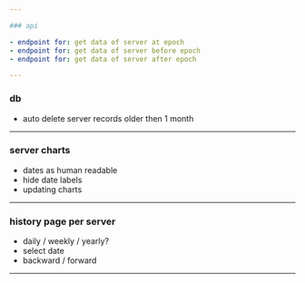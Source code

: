 ```yaml
---

### api

- endpoint for: get data of server at epoch
- endpoint for: get data of server before epoch
- endpoint for: get data of server after epoch

---
```


### db

- auto delete server records older then 1 month

---

### server charts

- dates as human readable
- hide date labels
- updating charts

---

### history page per server

- daily / weekly / yearly?
- select date
- backward / forward

---
